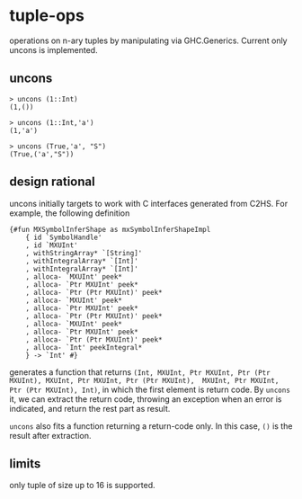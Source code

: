 # tuple-ops
operations on n-ary tuples by manipulating via GHC.Generics. Current only uncons is implemented.

## uncons
```
> uncons (1::Int)
(1,())
```

```
> uncons (1::Int,'a')
(1,'a')
```

```
> uncons (True,'a', "S")
(True,('a',"S"))
```

## design rational
uncons initially targets to work with C interfaces generated from C2HS. For example, the following definition  

```
{#fun MXSymbolInferShape as mxSymbolInferShapeImpl
    { id `SymbolHandle'
    , id `MXUInt'
    , withStringArray* `[String]'
    , withIntegralArray* `[Int]'
    , withIntegralArray* `[Int]'
    , alloca- `MXUInt' peek*
    , alloca- `Ptr MXUInt' peek*
    , alloca- `Ptr (Ptr MXUInt)' peek*
    , alloca- `MXUInt' peek*
    , alloca- `Ptr MXUInt' peek*
    , alloca- `Ptr (Ptr MXUInt)' peek*
    , alloca- `MXUInt' peek*
    , alloca- `Ptr MXUInt' peek*
    , alloca- `Ptr (Ptr MXUInt)' peek*
    , alloca- `Int' peekIntegral*
    } -> `Int' #}
```

generates a function that returns `(Int, MXUInt, Ptr MXUInt, Ptr (Ptr MXUInt), MXUInt, Ptr MXUInt, Ptr (Ptr MXUInt), 
MXUInt, Ptr MXUInt, Ptr (Ptr MXUInt), Int)`, in which the first element is return code. By `uncons` it, we can extract the
return code, throwing an exception when an error is indicated, and return the rest part as result.

`uncons` also fits  a function returning a return-code only. In this case, `()` is the result after extraction.

## limits
only tuple of size up to 16 is supported.

